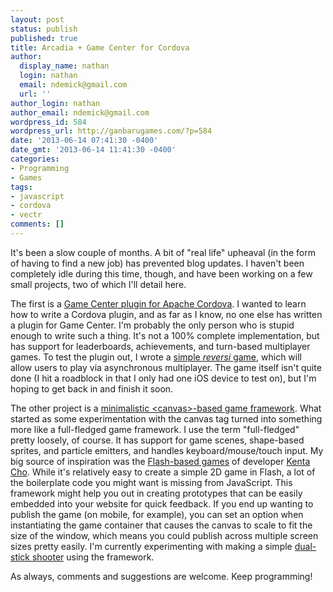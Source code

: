 ```yaml
---
layout: post
status: publish
published: true
title: Arcadia + Game Center for Cordova
author:
  display_name: nathan
  login: nathan
  email: ndemick@gmail.com
  url: ''
author_login: nathan
author_email: ndemick@gmail.com
wordpress_id: 584
wordpress_url: http://ganbarugames.com/?p=584
date: '2013-06-14 07:41:30 -0400'
date_gmt: '2013-06-14 11:41:30 -0400'
categories:
- Programming
- Games
tags:
- javascript
- cordova
- vectr
comments: []
---
```

It's been a slow couple of months. A bit of "real life" upheaval (in the form of 
having to find a new job) has prevented blog updates. I haven't been completely 
idle during this time, though, and have been working on a few small projects, 
two of which I'll detail here.

The first is a [Game Center plugin for Apache Cordova](https://github.com/endemic/cordova-gamecenter-plugin).
I wanted to learn how to write a Cordova plugin, and as far as I know, no one 
else has written a plugin for Game Center. I'm probably the only person who is 
stupid enough to write such a thing. It's not a 100% complete implementation, 
but has support for leaderboards, achievements, and turn-based multiplayer 
games. To test the plugin out, I wrote a 
[simple _reversi_ game](https://github.com/endemic/2p-reversi), which will allow 
users to play via asynchronous multiplayer. The game itself isn't quite done (I 
hit a roadblock in that I only had one iOS device to test on), but I'm hoping to 
get back in and finish it soon.

The other project is a 
[minimalistic &lt;canvas>-based game framework](https://github.com/endemic/arcadia). 
What started as some experimentation with the canvas tag turned into something 
more like a full-fledged game framework. I use the term "full-fledged" pretty 
loosely, of course. It has support for game scenes, shape-based sprites, and 
particle emitters, and handles keyboard/mouse/touch input. My big source of 
inspiration was the [Flash-based games](http://wonderfl.net/user/aba) of 
developer [Kenta Cho](http://www.asahi-net.or.jp/~cs8k-cyu/). While it's 
relatively easy to create a simple 2D game in Flash, a lot of the boilerplate 
code you might want is missing from JavaScript. This framework might help you 
out in creating prototypes that can be easily embedded into your website for 
quick feedback. If you end up wanting to publish the game (on mobile, for 
example), you can set an option when instantiating the game container that 
causes the canvas to scale to fit the size of the window, which means you could 
publish across multiple screen sizes pretty easily. I'm currently experimenting 
with making a simple [dual-stick shooter](https://github.com/endemic/yajirushi) 
using the framework.

As always, comments and suggestions are welcome. Keep programming!
